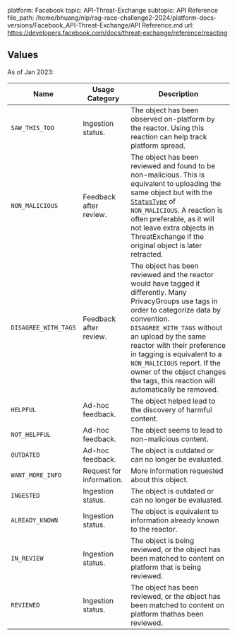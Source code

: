 platform: Facebook
topic: API-Threat-Exchange
subtopic: API Reference
file_path: /home/bhuang/nlp/rag-race-challenge2-2024/platform-docs-versions/Facebook_API-Threat-Exchange/API Reference.md
url: https://developers.facebook.com/docs/threat-exchange/reference/reacting


## Values

As of Jan 2023:

| Name | Usage Category | Description |
| --- | --- | --- |
| `SAW_THIS_TOO` | Ingestion status. | The object has been observed on-platform by the reactor. Using this reaction can help track platform spread. |
| `NON_MALICIOUS` | Feedback after review. | The object has been reviewed and found to be non-malicious. This is equivalent to uploading the same object but with the [`StatusType`](https://developers.facebook.com/docs/threat-exchange/reference/apis/status-type) of `NON_MALICIOUS`. A reaction is often preferable, as it will not leave extra objects in ThreatExchange if the original object is later retracted. |
| `DISAGREE_WITH_TAGS` | Feedback after review. | The object has been reviewed and the reactor would have tagged it differently. Many PrivacyGroups use tags in order to categorize data by convention. `DISAGREE_WITH_TAGS` without an upload by the same reactor with their preference in tagging is equivalent to a `NON_MALICIOUS` report. If the owner of the object changes the tags, this reaction will automatically be removed. |
| `HELPFUL` | Ad-hoc feedback. | The object helped lead to the discovery of harmful content. |
| `NOT_HELPFUL` | Ad-hoc feedback. | The object seems to lead to non-malicious content. |
| `OUTDATED` | Ad-hoc feedback. | The object is outdated or can no longer be evaluated. |
| `WANT_MORE_INFO` | Request for information. | More information requested about this object. |
| `INGESTED` | Ingestion status. | The object is outdated or can no longer be evaluated. |
| `ALREADY_KNOWN` | Ingestion status. | The object is equivalent to information already known to the reactor. |
| `IN_REVIEW` | Ingestion status. | The object is being reviewed, or the object has been matched to content on platform that is being reviewed. |
| `REVIEWED` | Ingestion status. | The object has been reviewed, or the object has been matched to content on platform thathas been reviewed. |